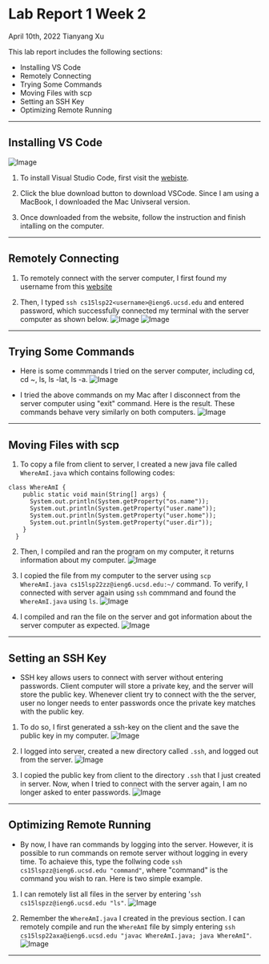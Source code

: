 # Lab Report 1 Week 2
April 10th, 2022
Tianyang Xu

This lab report includes the following sections:
- Installing VS Code
- Remotely Connecting
- Trying Some Commands
- Moving Files with scp
- Setting an SSH Key
- Optimizing Remote Running

--- 


## Installing VS Code
![Image](vscode.png)

1. To install Visual Studio Code, first visit the [webiste](https://code.visualstudio.com).

2. Click the blue download button to download VSCode. Since I am using a MacBook, I downloaded the Mac Univseral version. 

3. Once downloaded from the website, follow the instruction and finish intalling on the computer. 

--- 


## Remotely Connecting

1. To remotely connect with the server computer, I first found my username from this [website](https://sdacs.ucsd.edu/~icc/index.php)

2. Then, I typed `ssh cs15lsp22<username>@ieng6.ucsd.edu` and entered password, which successfully connected my terminal with the server computer as shown below. ![Image](ssh1.png) ![Image](ssh2.png)

--- 


## Trying Some Commands
- Here is some commmands I tried on the server computer, including cd, cd ~, ls, ls -lat, ls -a. 
![Image](commandssh.png)

- I tried the above commands on my Mac after I disconnect from the server computer using "exit" command. Here is the result. These commands behave very similarly on both computers. 
![Image](commandmac.png)

--- 


## Moving Files with scp
1. To copy a file from client to server, I created a new java file called `WhereAmI.java` which contains following codes:
```
class WhereAmI {
    public static void main(String[] args) {
      System.out.println(System.getProperty("os.name"));
      System.out.println(System.getProperty("user.name"));
      System.out.println(System.getProperty("user.home"));
      System.out.println(System.getProperty("user.dir"));
    }
  }
```

2. Then, I compiled and ran the program on my computer, it returns information about my computer. 
![Image](1.png)

3. I copied the file from my computer to the server using `scp WhereAmI.java cs15lsp22zz@ieng6.ucsd.edu:~/` command. To verify, I connected with server again using `ssh` commmand and found the `WhereAmI.java` using `ls`. 
![Image](2.png)

4. I compiled and ran the file on the server and got information about the server computer as expected.
![Image](3.png)

---


## Setting an SSH Key
- SSH key allows users to connect with server without entering passwords. Client computer will store a private key, and the server will store the public key. Whenever client try to connect with the the server, user no longer needs to enter passwords once the private key matches with the public key. 

1. To do so, I first generated a ssh-key on the client and the save the public key in my computer. ![Image](4.png)

2. I logged into server, created a new directory called `.ssh`, and logged out from the server. ![Image](5.png)

3. I copied the public key from client to the directory `.ssh` that I just created in server. Now, when I tried to connect with the server again, I am no longer asked to enter passwords. ![Image](6.png)

---


## Optimizing Remote Running
- By now, I have ran commands by logging into the server. However, it is possible to run commands on remote server without logging in every time. To achaieve this, type the follwing code `ssh cs15lspzz@ieng6.ucsd.edu "command"`, where "command" is the command you wish to ran. Here is two simple example. 

1. I can remotely list all files in the server by entering '`ssh cs15lspzz@ieng6.ucsd.edu "ls"`. ![Image](7.png)

2. Remember the `WhereAmI.java` I created in the previous section. I can remotely compile and run the `WhereAmI` file by simply entering `ssh cs15lsp22axa@ieng6.ucsd.edu "javac WhereAmI.java; java WhereAmI"`. ![Image](8.png)

---
